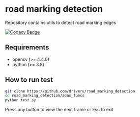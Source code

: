 # road marking detection
Repository contains utils to detect road marking edges

[![Codacy Badge](https://app.codacy.com/project/badge/Grade/3a3eb9199f9e4e41beb7b387995a6f97)](https://www.codacy.com/gh/driveru/road_marking_detection/dashboard?utm_source=github.com&amp;utm_medium=referral&amp;utm_content=driveru/road_marking_detection&amp;utm_campaign=Badge_Grade)
## Requirements
- opencv (>= 4.4.0)
- python (>= 3.8)

## How to run test
```bash
git clone https://github.com/driveru/road_marking_detection
cd road_marking_detection/adas_funcs
python test.py
```
Press any button to view the next frame or Esc to exit
